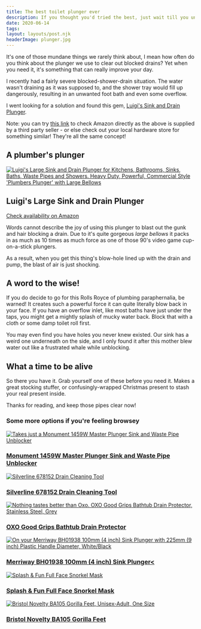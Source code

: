 ```yaml
---
title: The best toilet plunger ever
description: If you thought you'd tried the best, just wait till you unblock your shower with this baby
date: 2020-06-14
tags:
layout: layouts/post.njk
headerImage: plunger.jpg
---
```


It's one of those mundane things we rarely think about, I mean how often do you think about the plunger we use to clear out blocked drains? Yet when you need it, it's something that can really improve your day.

I recently had a fairly severe blocked-shower-drain situation. The water wasn't draining as it was supposed to, and the shower tray would fill up dangerously, resulting in an unwanted foot bath and even some overflow.

I went looking for a solution and found this gem, [Luigi's Sink and Drain Plunger](https://www.shopireland.ie/kitchen/B01HBSRDEE).

Note: you can try [this link](https://www.amazon.co.uk/dp/B01HBSRDEE?tag=shopirelandie-21&linkCode=ogi&th=1&psc=1) to check Amazon directly as the above is supplied by a third party seller - or else check out your local hardware store for something similar! They're all the same concept!

## A plumber's plunger

<section class="product">
	<div class="product-image">
		<a href="https://www.shopireland.ie/kitchen/B01HBSRDEE"><img src="https://m.media-amazon.com/images/I/41dznCfoWhL.jpg" alt="Luigi's Large Sink and Drain Plunger for Kitchens, Bathrooms, Sinks, Baths, Waste Pipes and Showers. Heavy Duty, Powerful, Commercial Style 'Plumbers Plunger' with Large Bellows"></a>
	</div>
	<div class="product-details">
		<h2>Luigi's Large Sink and Drain Plunger</h2>
		<p><a href="https://www.amazon.co.uk/dp/B01HBSRDEE?tag=shopirelandie-21&linkCode=ogi&th=1&psc=1">Check availability on Amazon</a></p>
	</div>
</section>

Words cannot describe the joy of using this plunger to blast out the gunk and hair blocking a drain. Due to it's quite gorgeous *large bellows* it packs in as much as 10 times as much force as one of those 90's video game cup-on-a-stick plungers.

As a result, when you get this thing's blow-hole lined up with the drain and pump, the blast of air is just shocking.

## A word to the wise!

If you do decide to go for this Rolls Royce of plumbing paraphernalia, be warned! It creates such a powerful force it can quite literally blow back in your face. If you have an overflow inlet, like most baths have just under the taps, you might get a mightly splash of mucky water back. Block that with a cloth or some damp toilet roll first.

You may even find you have holes you never knew existed. Our sink has a weird one underneath on the side, and I only found it after this mother blew water out like a frustrated whale while unblocking.

## What a time to be alive

So there you have it. Grab yourself one of these before you need it. Makes a great stocking stuffer, or confusingly-wrapped Christmas present to stash your real present inside.

Thanks for reading, and keep those pipes clear now!

### Some more options if you're feeling browsey

<section class="products">
  <div class="product">
		<div class="product-image"><a href="https://www.shopireland.ie/kitchen/B0001P0F4A"><img src="https://m.media-amazon.com/images/I/41RendcFjVL._SL160_.jpg" alt="Takes just a Monument 1459W Master Plunger Sink and Waste Pipe Unblocker"></a></div>
		<div class="product-details">
			<h3><a href="https://www.shopireland.ie/kitchen/B0001P0F4A">Monument 1459W Master Plunger Sink and Waste Pipe Unblocker</a></h3>
		</div>
	</div>
	<div class="product">
		<div class="product-image"><a href="https://www.shopireland.ie/tools/B00BPVXHNA"><img src="https://m.media-amazon.com/images/I/21aU5-Z8-DL._SL160_.jpg" alt="Silverline 678152 Drain Cleaning Tool"></a></div>
		<div class="product-details">
			<h3><a href="https://www.shopireland.ie/tools/B00BPVXHNA">Silverline 678152 Drain Cleaning Tool</a></h3>
		</div>
	</div>
	<div class="product">
		<div class="product-image"><a href="https://www.shopireland.ie/kitchen/B00EU6HB9S"><img src="https://m.media-amazon.com/images/I/51UsB-pnHzL._SL160_.jpg" alt="Nothing tastes better than Oxo. OXO Good Grips Bathtub Drain Protector, Stainless Steel, Grey"></a></div>
		<div class="product-details">
			<h3><a href="https://www.shopireland.ie/kitchen/B00EU6HB9S">OXO Good Grips Bathtub Drain Protector</a></h3>
		</div>
	</div>
	<div class="product">
		<div class="product-image"><a href="https://www.shopireland.ie/kitchen/B00TQWT2WK"><img src="https://m.media-amazon.com/images/I/310rrFc-4QL._SL160_.jpg" alt="On your Merriway BH01938 100mm (4 inch) Sink Plunger with 225mm (9 inch) Plastic Handle Diameter, White/Black"></a></div>
		<div class="product-details">
			<h3><a href="https://www.shopireland.ie/kitchen/B00TQWT2WK">Merriway BH01938 100mm (4 inch) Sink Plunger<</a></h3>
		</div>
	</div>
	<div class="product">
		<div class="product-image"><a href="https://www.shopireland.ie/kitchen/B07FFDS9NR"><img src="https://m.media-amazon.com/images/I/31ovZXHhJoL._SL160_.jpg" alt="Splash & Fun Full Face Snorkel Mask"></a></div>
		<div class="product-details">
			<h3><a href="https://www.shopireland.ie/kitchen/B07FFDS9NR">Splash & Fun Full Face Snorkel Mask</a></h3>
		</div>
	</div>
	<div class="product">
		<div class="product-image"><a href="https://www.shopireland.ie/toys/B006LKSHJE"><img src="https://m.media-amazon.com/images/I/41H52s9MUHL._SL160_.jpg" alt="Bristol Novelty BA105 Gorilla Feet, Unisex-Adult, One Size"></a></div>
		<div class="product-details">
			<h3><a href="https://www.shopireland.ie/toys/B006LKSHJE">Bristol Novelty BA105 Gorilla Feet</a></h3>
		</div>
	</div>
</section>
